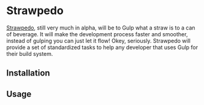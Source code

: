 # Strawpedo

[Strawpedo](http://www.urbandictionary.com/define.php?term=strawpedo), still very much in alpha, will be to Gulp what a straw is to a can of beverage. It will make the development process faster and smoother, instead of gulping you can just let it flow!
Okey, seriously. Strawpedo will provide a set of standardized tasks to help any developer that uses Gulp for their build system.

## Installation

## Usage

